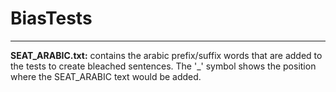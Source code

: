 # BiasTests
_____________________
**SEAT_ARABIC.txt:** contains the arabic prefix/suffix words that are added to the tests to create bleached sentences. The '_' symbol shows the position where the SEAT_ARABIC text would be added.
